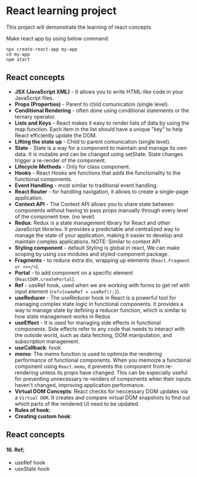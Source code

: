# React learning project

This project will demonstrate the learning of react concepts.

Make react app by using below command:

```
npx create-react-app my-app
cd my-app
npm start
```

## React concepts

- **JSX (JavaScript XML)** - It allows you to write HTML-like code in your JavaScript files.
- **Props (Properties)** - Parent to child comunication (single level).
- **Conditional Rendering** - often done using conditional statements or the ternary operator.
- **Lists and Keys** - React makes it easy to render lists of data by using the map function. Each item in the list should have a unique "key" to help React efficiently update the DOM.
- **Lifting the state up** - Child to parent comunication (single level).
- **State** - State is a way for a component to maintain and manage its own data. It is mutable and can be changed using setState. State changes trigger a re-render of the component.
- **Lifecycle Methods** - Only for class component.
- **Hooks** - React Hooks are functions that adds the functionality to the functional components.
- **Event Handling** - most similar to traditional event handling.
- **React Router** - for handling navigation, it allows to create a single-page application.
- **Context API** - The Context API allows you to share state between components without having to pass props manually through every level of the component tree. (no level)
- **Redux**: Redux is a state management library for React and other JavaScript libraries. It provides a predictable and centralized way to manage the state of your application, making it easier to develop and maintain complex applications. NOTE: Similar to context API
- **Styling component** - default Styling is global in react, We can make scoping by using css modules and styled-component package.
- **Fragments** - to reduce extra div, wrapping up elements (`React.Fragment or <></>`).
- **Portal** - to add component on a specific element (`ReactDOM.createPortal`).
- **Ref** - useRef hook, used when we are working with forms to get ref with input element (`ref={nameRef = useRef();}`).
- **useReducer** - The useReducer hook in React is a powerful tool for managing complex state logic in functional components. It provides a way to manage state by defining a reducer function, which is similar to how state management works in Redux
- **useEffect** - It is used for managing side effects in functional components. Side effects refer to any code that needs to interact with the outside world, such as data fetching, DOM manipulation, and subscription management.
- **useCallback**: hook
- **memo**: The memo function is used to optimize the rendering performance of functional components. When you memoize a functional component using `React.memo`, it prevents the component from re-rendering unless its props have changed. This can be especially useful for preventing unnecessary re-renders of components when their inputs haven't changed, improving application performance.
- **Virtual DOM Concepts**: React checks for neccessary DOM updates via a `Virtual DOM`. It creates and compare virtual DOM snapshots to find out which parts of the rendered UI need to be updated.
- **Rules of hook**:
- **Creating custom hook**:

## React concepts

#### 16. **Ref**;

- useRef hook
- useState hook
